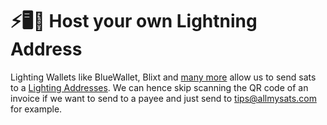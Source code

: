 # ⚡🖥️👾 Host your own Lightning Address
Lighting Wallets like BlueWallet, Blixt and [many more](https://github.com/andrerfneves/lightning-address/blob/master/README.md#wallets-supported) allow us to send sats to a [Lighting Addresses](https://lightningaddress.com). We can hence skip scanning the QR code of an invoice if we want to send to a payee and just send to tips@allmysats.com for example.
